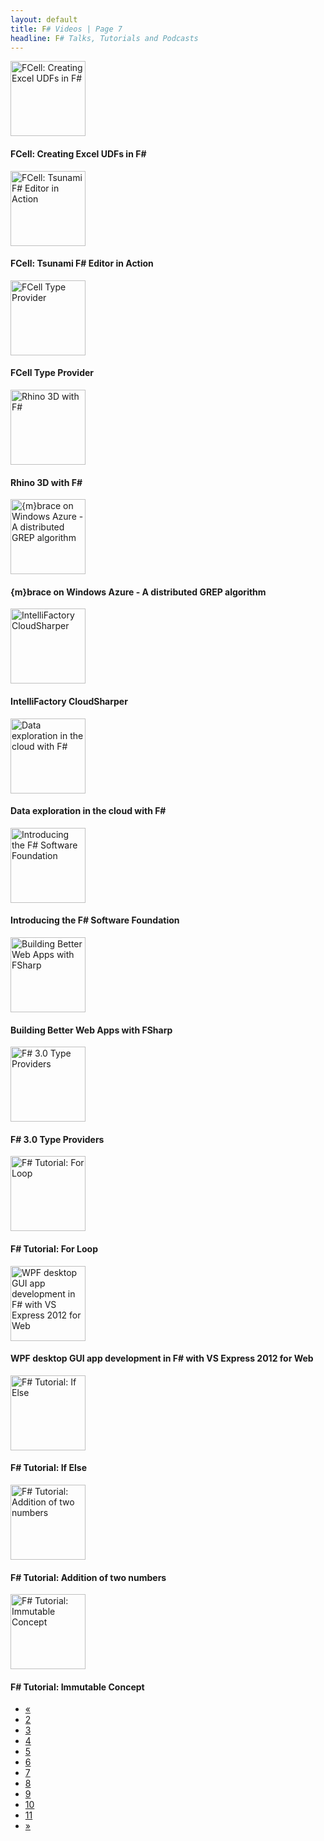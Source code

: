 ```yaml
---
layout: default
title: F# Videos | Page 7
headline: F# Talks, Tutorials and Podcasts
---
```


<div>
  <div class="row">
    <div class="col-md-4">
      <div style="border: none;">
        <a href="http://www.youtube.com/watch?v=XsNa2LbIdFA" class="thumbnail" target="_blank">
          <img src="http://i1.ytimg.com/vi/XsNa2LbIdFA/mqdefault.jpg" alt="FCell: Creating Excel UDFs in F#" style="height: 120px;" />
        </a>
        <div class="caption">
          <h4>FCell: Creating Excel UDFs in F#</h4>
        </div>
      </div>
    </div>
    <div class="col-md-4">
      <div style="border: none;">
        <a href="http://www.youtube.com/watch?v=g3VcjXGhp9U" class="thumbnail" target="_blank">
          <img src="http://i4.ytimg.com/vi/g3VcjXGhp9U/mqdefault.jpg" alt="FCell: Tsunami F# Editor in Action" style="height: 120px;" />
        </a>
        <div class="caption">
          <h4>FCell: Tsunami F# Editor in Action</h4>
        </div>
      </div>
    </div>
    <div class="col-md-4">
      <div style="border: none;">
        <a href="http://www.youtube.com/watch?v=9ri0RpT4mMo" class="thumbnail" target="_blank">
          <img src="http://i2.ytimg.com/vi/9ri0RpT4mMo/mqdefault.jpg" alt="FCell Type Provider" style="height: 120px;" />
        </a>
        <div class="caption">
          <h4>FCell Type Provider</h4>
        </div>
      </div>
    </div>
  </div>
  <div class="row">
    <div class="col-md-4">
      <div style="border: none;">
        <a href="http://www.youtube.com/watch?v=GbahmjW3J5Q" class="thumbnail" target="_blank">
          <img src="http://i4.ytimg.com/vi/GbahmjW3J5Q/mqdefault.jpg" alt="Rhino 3D with F#" style="height: 120px;" />
        </a>
        <div class="caption">
          <h4>Rhino 3D with F#</h4>
        </div>
      </div>
    </div>
    <div class="col-md-4">
      <div style="border: none;">
        <a href="http://www.youtube.com/watch?v=13_4EUJ0v4A" class="thumbnail" target="_blank">
          <img src="http://i2.ytimg.com/vi/13_4EUJ0v4A/mqdefault.jpg" alt="{m}brace on Windows Azure - A distributed GREP algorithm" style="height: 120px;" />
        </a>
        <div class="caption">
          <h4>{m}brace on Windows Azure - A distributed GREP algorithm</h4>
        </div>
      </div>
    </div>
    <div class="col-md-4">
      <div style="border: none;">
        <a href="http://vimeo.com/59499238" class="thumbnail" target="_blank">
          <img src="http://b.vimeocdn.com/ts/413/531/413531764_295.jpg" alt="IntelliFactory CloudSharper" style="height: 120px;" />
        </a>
        <div class="caption">
          <h4>IntelliFactory CloudSharper</h4>
        </div>
      </div>
    </div>
  </div>
  <div class="row">
    <div class="col-md-4">
      <div style="border: none;">
        <a href="http://vimeo.com/57399434" class="thumbnail" target="_blank">
          <img src="http://b.vimeocdn.com/ts/397/852/397852679_295.jpg" alt="Data exploration in the cloud with F#" style="height: 120px;" />
        </a>
        <div class="caption">
          <h4>Data exploration in the cloud with F#</h4>
        </div>
      </div>
    </div>
    <div class="col-md-4">
      <div style="border: none;">
        <a href="http://vimeo.com/53136114" class="thumbnail" target="_blank">
          <img src="http://b.vimeocdn.com/ts/366/841/366841027_295.jpg" alt="Introducing the F# Software Foundation" style="height: 120px;" />
        </a>
        <div class="caption">
          <h4>Introducing the F# Software Foundation</h4>
        </div>
      </div>
    </div>
    <div class="col-md-4">
      <div style="border: none;">
        <a href="http://vimeo.com/52610636" class="thumbnail" target="_blank">
          <img src="http://b.vimeocdn.com/ts/363/031/363031319_295.jpg" alt="Building Better Web Apps with FSharp" style="height: 120px;" />
        </a>
        <div class="caption">
          <h4>Building Better Web Apps with FSharp</h4>
        </div>
      </div>
    </div>
  </div>
  <div class="row">
    <div class="col-md-4">
      <div style="border: none;">
        <a href="http://vimeo.com/50170965" class="thumbnail" target="_blank">
          <img src="http://b.vimeocdn.com/ts/345/790/345790066_295.jpg" alt="F# 3.0 Type Providers" style="height: 120px;" />
        </a>
        <div class="caption">
          <h4>F# 3.0 Type Providers</h4>
        </div>
      </div>
    </div>
    <div class="col-md-4">
      <div style="border: none;">
        <a href="http://www.youtube.com/watch?v=OzISu9udIY0" class="thumbnail" target="_blank">
          <img src="http://i4.ytimg.com/vi/OzISu9udIY0/mqdefault.jpg" alt="F# Tutorial: For Loop" style="height: 120px;" />
        </a>
        <div class="caption">
          <h4>F# Tutorial: For Loop</h4>
        </div>
      </div>
    </div>
    <div class="col-md-4">
      <div style="border: none;">
        <a href="http://www.youtube.com/watch?v=e4R9EfFNgLU" class="thumbnail" target="_blank">
          <img src="http://i2.ytimg.com/vi/e4R9EfFNgLU/mqdefault.jpg" alt="WPF desktop GUI app development in F# with VS Express 2012 for Web" style="height: 120px;" />
        </a>
        <div class="caption">
          <h4>WPF desktop GUI app development in F# with VS Express 2012 for Web</h4>
        </div>
      </div>
    </div>
  </div>
  <div class="row">
    <div class="col-md-4">
      <div style="border: none;">
        <a href="http://www.youtube.com/watch?v=8MRIHwBPyPQ" class="thumbnail" target="_blank">
          <img src="http://i1.ytimg.com/vi/8MRIHwBPyPQ/mqdefault.jpg" alt="F# Tutorial: If Else" style="height: 120px;" />
        </a>
        <div class="caption">
          <h4>F# Tutorial: If Else</h4>
        </div>
      </div>
    </div>
    <div class="col-md-4">
      <div style="border: none;">
        <a href="http://www.youtube.com/watch?v=ugL3tqszZmQ" class="thumbnail" target="_blank">
          <img src="http://i2.ytimg.com/vi/ugL3tqszZmQ/mqdefault.jpg" alt="F# Tutorial: Addition of two numbers" style="height: 120px;" />
        </a>
        <div class="caption">
          <h4>F# Tutorial: Addition of two numbers</h4>
        </div>
      </div>
    </div>
    <div class="col-md-4">
      <div style="border: none;">
        <a href="http://www.youtube.com/watch?v=OWdqMTmM5Sw" class="thumbnail" target="_blank">
          <img src="http://i4.ytimg.com/vi/OWdqMTmM5Sw/mqdefault.jpg" alt="F# Tutorial: Immutable Concept" style="height: 120px;" />
        </a>
        <div class="caption">
          <h4>F# Tutorial: Immutable Concept</h4>
        </div>
      </div>
    </div>
  </div>
  <ul class="pagination">
    <li>
      <a href="6">«</a>
    </li>
    <li>
      <a href="2">2</a>
    </li>
    <li>
      <a href="3">3</a>
    </li>
    <li>
      <a href="4">4</a>
    </li>
    <li>
      <a href="5">5</a>
    </li>
    <li>
      <a href="6">6</a>
    </li>
    <li class="active">
      <a href="7">7</a>
    </li>
    <li>
      <a href="8">8</a>
    </li>
    <li>
      <a href="9">9</a>
    </li>
    <li>
      <a href="10">10</a>
    </li>
    <li>
      <a href="11">11</a>
    </li>
    <li>
      <a href="8">»</a>
    </li>
  </ul>
</div>
